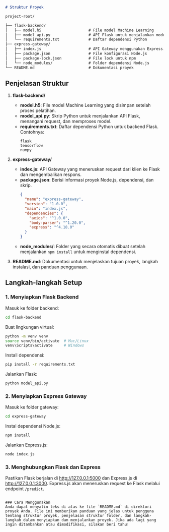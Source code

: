 ```markdown
# Struktur Proyek

project-root/

├── flask-backend/
│   ├── model.h5                     # File model Machine Learning
│   ├── model_api.py                 # API Flask untuk menjalankan model
│   └── requirements.txt             # Daftar dependensi Python
├── express-gateway/
│   ├── index.js                     # API Gateway menggunakan Express.js
│   ├── package.json                 # File konfigurasi Node.js
│   ├── package-lock.json            # File lock untuk npm
│   └── node_modules/                # Folder dependensi Node.js
└── README.md                        # Dokumentasi proyek
```
## Penjelasan Struktur

1. **flask-backend/**
   - **model.h5**: File model Machine Learning yang disimpan setelah proses pelatihan.
   - **model_api.py**: Skrip Python untuk menjalankan API Flask, menangani request, dan memproses model.
   - **requirements.txt**: Daftar dependensi Python untuk backend Flask. Contohnya:
     ```plaintext
     flask
     tensorflow
     numpy
     ```

2. **express-gateway/**
   - **index.js**: API Gateway yang meneruskan request dari klien ke Flask dan mengembalikan respons.
   - **package.json**: Berisi informasi proyek Node.js, dependensi, dan skrip.
     ```json
     {
       "name": "express-gateway",
       "version": "1.0.0",
       "main": "index.js",
       "dependencies": {
         "axios": "^1.0.0",
         "body-parser": "^1.20.0",
         "express": "^4.18.0"
       }
     }
     ```
   - **node_modules/**: Folder yang secara otomatis dibuat setelah menjalankan `npm install` untuk menginstal dependensi.

3. **README.md**: Dokumentasi untuk menjelaskan tujuan proyek, langkah instalasi, dan panduan penggunaan.

## Langkah-langkah Setup

### 1. Menyiapkan Flask Backend

Masuk ke folder backend:
```bash
cd flask-backend
```

Buat lingkungan virtual:
```bash
python -m venv venv
source venv/bin/activate  # Mac/Linux
venv\Scripts\activate     # Windows
```

Install dependensi:
```bash
pip install -r requirements.txt
```

Jalankan Flask:
```bash
python model_api.py
```

### 2. Menyiapkan Express Gateway

Masuk ke folder gateway:
```bash
cd express-gateway
```

Instal dependensi Node.js:
```bash
npm install
```

Jalankan Express.js:
```bash
node index.js
```

### 3. Menghubungkan Flask dan Express

Pastikan Flask berjalan di http://127.0.0.1:5000 dan Express.js di http://127.0.0.1:3000. Express.js akan meneruskan request ke Flask melalui endpoint `/predict`.
```

### Cara Menggunakan
Anda dapat menyalin teks di atas ke file `README.md` di direktori proyek Anda. File ini memberikan panduan yang jelas untuk pengguna tentang struktur proyek, penjelasan struktur folder, dan langkah-langkah dalam menyiapkan dan menjalankan proyek. Jika ada lagi yang ingin ditambahkan atau dimodifikasi, silakan beri tahu!
